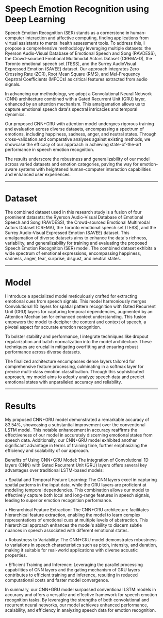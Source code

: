 # Speech Emotion Recognition using Deep Learning

Speech Emotion Recognition (SER) stands as a cornerstone in human-computer interaction and affective computing, finding applications from virtual assistants to mental health assessment tools. To address this, I propose a comprehensive methodology leveraging multiple datasets: the Ryerson Audio-Visual Database of Emotional Speech and Song (RAVDESS), the Crowd-sourced Emotional Multimodal Actors Dataset (CREMA-D), the Toronto emotional speech set (TESS), and the Surrey AudioVisual Expressed Emotion (SAVEE) dataset. Our approach integrates Zero Crossing Rate (ZCR), Root Mean Square (RMS), and Mel-Frequency Cepstral Coefficients (MFCCs) as critical features extracted from audio signals.

In advancing our methodology, we adopt a Convolutional Neural Network (CNN) architecture combined with a Gated Recurrent Unit (GRU) layer, enhanced by an attention mechanism. This amalgamation allows us to capture emotional speech data's spectral intricacies and temporal dynamics.

Our proposed CNN+GRU with attention model undergoes rigorous training and evaluation across diverse datasets, encompassing a spectrum of emotions, including happiness, sadness, anger, and neutral states. Through cross-validation and comparative analyses against existing methods, we showcase the efficacy of our approach in achieving state-of-the-art performance in speech emotion recognition.

The results underscore the robustness and generalizability of our model across varied datasets and emotion categories, paving the way for emotion-aware systems with heightened human-computer interaction capabilities and enhanced user experiences.

------------------------------------------------------------------------------------

# Dataset

The combined dataset used in this research study is a fusion of four prominent datasets: the Ryerson Audio-Visual Database of Emotional Speech and Song (RAVDESS), the Crowd-sourced Emotional Multimodal Actors Dataset (CREMA), the Toronto emotional speech set (TESS), and the Surrey Audio-Visual Expressed Emotion (SAVEE) dataset. This amalgamation of diverse datasets aims to enhance the data's richness, variability, and generalizability for training and evaluating the proposed Speech Emotion Recognition (SER) model. The combined dataset exhibits a wide spectrum of emotional expressions, encompassing happiness, sadness, anger, fear, surprise, disgust, and neutral states.

-----------------------------------------------------------------------------------

# Model

I introduce a specialized model meticulously crafted for extracting emotional cues from speech signals. This model harmoniously merges Convolutional 1D layers for spatial pattern recognition with Gated Recurrent Unit (GRU) layers for capturing temporal dependencies, augmented by an Attention Mechanism for enhanced context understanding. This fusion empowers the model to decipher the content and context of speech, a pivotal aspect for accurate emotion recognition.

To bolster stability and performance, I integrate techniques like dropout regularization and batch normalization into the model architecture. These techniques are crucial in mitigating overfitting and ensuring robust performance across diverse datasets.

The finalized architecture encompasses dense layers tailored for comprehensive feature processing, culminating in a softmax layer for precise multi-class emotion classification. Through this sophisticated approach, my model aims to adeptly analyze speech data and predict emotional states with unparalleled accuracy and reliability.

-----------------------------------------------------------------------------------

# Results

My proposed CNN+GRU model demonstrated a remarkable accuracy of 83.54%, showcasing a substantial improvement over the conventional LSTM model. This notable enhancement in accuracy reaffirms the effectiveness of our model in accurately discerning emotional states from speech data. Additionally, our CNN+GRU model exhibited another significant advantage in terms of training time, further emphasizing the efficiency and scalability of our approach. 

Benefits of Using CNN+GRU Model: 
The integration of Convolutional 1D layers (CNN) with Gated Recurrent Unit (GRU) layers offers several key advantages over traditional LSTM-based models:

• Spatial and Temporal Feature Learning: The CNN layers excel in capturing spatial patterns in the input data, while the GRU layers are proficient at modeling temporal dependencies. This combination allows our model to effectively capture both local and long-range features in speech signals, leading to superior emotion recognition performance.

• Hierarchical Feature Extraction: The CNN+GRU architecture facilitates hierarchical feature extraction, enabling the model to learn complex representations of emotional cues at multiple levels of abstraction. This hierarchical approach enhances the model's ability to discern subtle nuances in speech associated with different emotional states.

• Robustness to Variability: The CNN+GRU model demonstrates robustness to variations in speech characteristics such as pitch, intensity, and duration, making it suitable for real-world applications with diverse acoustic properties.

• Efficient Training and Inference: Leveraging the parallel processing capabilities of CNN layers and the gating mechanism of GRU layers contributes to efficient training and inference, resulting in reduced computational costs and faster model convergence.

In summary, our CNN+GRU model surpassed conventional LSTM models in accuracy and offers a versatile and effective framework for speech emotion recognition tasks. By leveraging the strengths of both convolutional and recurrent neural networks, our model achieves enhanced performance, scalability, and efficiency in analyzing speech data for emotion recognition.
